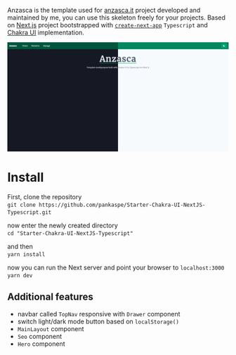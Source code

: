 Anzasca is the template used for [anzasca.it](https://anzasca.it) project developed and maintained by me, you can use this skeleton freely for your projects. Based on [Next.js](https://nextjs.org/) project bootstrapped with [`create-next-app`](https://github.com/vercel/next.js/tree/canary/packages/create-next-app) `Typescript` and [Chakra UI](https://chakra-ui.com) implementation.

![Screenshot](screenshot.png)

# Install
First, clone the repository  
```git clone https://github.com/pankaspe/Starter-Chakra-UI-NextJS-Typescript.git```

now enter the newly created directory  
```cd "Starter-Chakra-UI-NextJS-Typescript"```

and then  
```yarn install```

now you can run the Next server and point your browser to `localhost:3000`  
```yarn dev```

## Additional features
- navbar called `TopNav` responsive with `Drawer` component
- switch light/dark mode button based on `localStorage()`
- `MainLayout` component
- `Seo` component
- `Hero` component